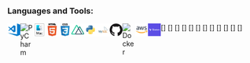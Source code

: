 ### Languages and Tools:

[<img align="left" alt="Visual Studio Code" width="26px" src="https://raw.githubusercontent.com/github/explore/master/topics/visual-studio-code/visual-studio-code.png" />]
[<img align="left" alt="PyCharm" width="26px" src="https://upload.wikimedia.org/wikipedia/commons/thumb/a/a1/PyCharm_Logo.svg/480px-PyCharm_Logo.svg.png" />]
[<img align="left" alt="MacOS" width="26px" src="https://raw.githubusercontent.com/github/explore/master/topics/macos/macos.png" />]
[<img align="left" alt="HTML5" width="26px" src="https://raw.githubusercontent.com/github/explore/master/topics/html/html.png" />]
[<img align="left" alt="CSS3" width="26px" src="https://raw.githubusercontent.com/github/explore/master/topics/css/css.png" />]
[<img align="left" alt="Nuxt" width="26px" src="https://raw.githubusercontent.com/github/explore/master/topics/nuxt/nuxt.png" />]
[<img align="left" alt="Python" width="26px" src="https://raw.githubusercontent.com/github/explore/master/topics/python/python.png" />]
[<img align="left" alt="MySQL" width="26px" src="https://raw.githubusercontent.com/github/explore/master/topics/mysql/mysql.png" />]
[<img align="left" alt="GitHub" width="26px" src="https://raw.githubusercontent.com/github/explore/master/topics/github/github.png" />]
[<img align="left" alt="Docker" width="26px" src="https://raw.githubusercontent.com/github/explore/blob/master/topics/docker/docker.png" />]
[<img align="left" alt="AWS" width="26px" src="https://raw.githubusercontent.com/github/explore/master/topics/aws/aws.png" />]
[<img align="left" alt="Terraform" width="26px" src="https://raw.githubusercontent.com/github/explore/master/topics/terraform/terraform.png" />]
